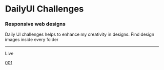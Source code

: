 # DailyUI Challenges
### Responsive web designs
Daily UI challenges helps to enhance my creativity in designs.
Find design images inside every folder
<hr>Live

[001](https://daily-ui-001.glitch.me/)
